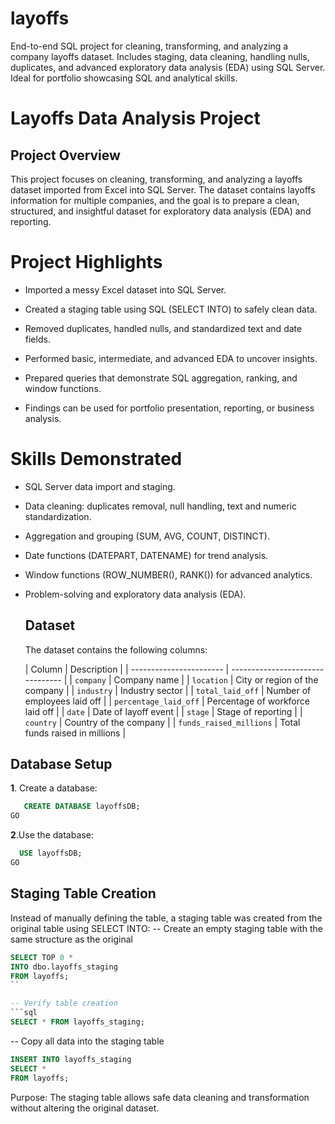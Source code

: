 # layoffs
End-to-end SQL project for cleaning, transforming, and analyzing a company layoffs dataset. Includes staging, data cleaning, handling nulls, duplicates, and advanced exploratory data analysis (EDA) using SQL Server. Ideal for portfolio showcasing SQL and analytical skills.

# Layoffs Data Analysis Project
## Project Overview
This project focuses on cleaning, transforming, and analyzing a layoffs dataset imported from Excel into SQL Server. The dataset contains layoffs information for multiple companies, and the goal is to prepare a clean, structured, and insightful dataset for exploratory data analysis (EDA) and reporting.

# Project Highlights

 * Imported a messy Excel dataset into SQL Server. 

* Created a staging table using SQL (SELECT INTO) to safely clean data.

* Removed duplicates, handled nulls, and standardized text and date fields.

* Performed basic, intermediate, and advanced EDA to uncover insights.

* Prepared queries that demonstrate SQL aggregation, ranking, and window functions.

* Findings can be used for portfolio presentation, reporting, or business analysis.
  
# Skills Demonstrated

* SQL Server data import and staging.

* Data cleaning: duplicates removal, null handling, text and numeric standardization.

* Aggregation and grouping (SUM, AVG, COUNT, DISTINCT).

* Date functions (DATEPART, DATENAME) for trend analysis.

* Window functions (ROW_NUMBER(), RANK()) for advanced analytics.

* Problem-solving and exploratory data analysis (EDA).

  ## Dataset
  The dataset contains the following columns:

  | Column                  | Description                      |
| ----------------------- | -------------------------------- |
| `company`               | Company name                     |
| `location`              | City or region of the company    |
| `industry`              | Industry sector                  |
| `total_laid_off`        | Number of employees laid off     |
| `percentage_laid_off`   | Percentage of workforce laid off |
| `date`                  | Date of layoff event             |
| `stage`                 | Stage of reporting               |
| `country`               | Country of the company           |
| `funds_raised_millions` | Total funds raised in millions   |

## Database Setup

**1**. Create a database:
```sql
   CREATE DATABASE layoffsDB;
GO
```
**2**.Use the database:
```sql
  USE layoffsDB;
GO
```
## Staging Table Creation
Instead of manually defining the table, a staging table was created from the original table using SELECT INTO:
-- Create an empty staging table with the same structure as the original
```sql
SELECT TOP 0 *
INTO dbo.layoffs_staging
FROM layoffs;
``

-- Verify table creation
```sql
SELECT * FROM layoffs_staging;
```

-- Copy all data into the staging table
```sql
INSERT INTO layoffs_staging
SELECT *
FROM layoffs;
```
Purpose: The staging table allows safe data cleaning and transformation without altering the original dataset.

